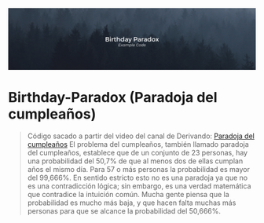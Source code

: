 <img align="center" src="https://github.com/JSisques/Birthday-Paradox/blob/master/img/Banner.png"/>

# Birthday-Paradox (Paradoja del cumpleaños)
>Código sacado a partir del video del canal de Derivando: [Paradoja del cumpleaños](https://www.youtube.com/watch?v=7uzx6D_0V7M&amp;t=118s&amp;ab_channel=Derivando)
El problema del cumpleaños, también llamado paradoja del cumpleaños, establece que de un conjunto de 23 personas, hay una probabilidad del 50,7% de que al menos dos de ellas cumplan años el mismo día. Para 57 o más personas la probabilidad es mayor del 99,666%. En sentido estricto esto no es una paradoja ya que no es una contradicción lógica; sin embargo, es una verdad matemática que contradice la intuición común. Mucha gente piensa que la probabilidad es mucho más baja, y que hacen falta muchas más personas para que se alcance la probabilidad del 50,666%.

